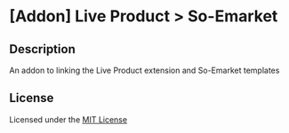 # [Addon] Live Product > So-Emarket

## Description
An addon to linking the Live Product extension and So-Emarket templates

## License
Licensed under the [MIT License](LICENSE.txt)
